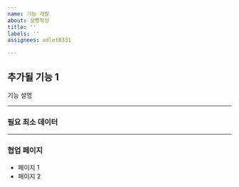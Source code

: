 ```yaml
---
name: 기능 개발
about: 설명작성
title: ''
labels: ''
assignees: adlet0331

---
```


## 추가될 기능 1

기능 설명

---
### 필요 최소 데이터


---
### 협업 페이지
- 페이지 1
- 페이지 2
